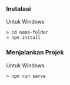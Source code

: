 ### Instalasi

Untuk Windows

```
> cd nama-folder
> npm install
```

### Menjalankan Projek

Untuk Windows

```
> npm run serve
```

